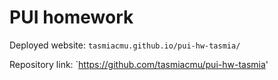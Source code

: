 # PUI homework

Deployed website: `tasmiacmu.github.io/pui-hw-tasmia/`

Repository link: `https://github.com/tasmiacmu/pui-hw-tasmia'
